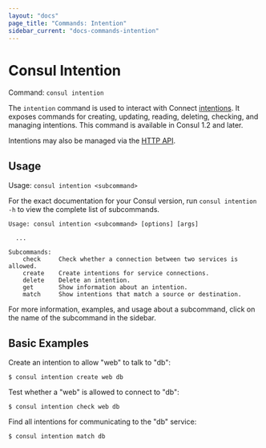```yaml
---
layout: "docs"
page_title: "Commands: Intention"
sidebar_current: "docs-commands-intention"
---
```


# Consul Intention

Command: `consul intention`

The `intention` command is used to interact with Connect
[intentions](/docs/connect/intentions.html). It exposes commands for
creating, updating, reading, deleting, checking, and managing intentions.
This command is available in Consul 1.2 and later.

Intentions may also be managed via the [HTTP API](/api/connect/intentions.html).

## Usage

Usage: `consul intention <subcommand>`

For the exact documentation for your Consul version, run `consul intention -h` to view
the complete list of subcommands.

```text
Usage: consul intention <subcommand> [options] [args]

  ...

Subcommands:
    check     Check whether a connection between two services is allowed.
    create    Create intentions for service connections.
    delete    Delete an intention.
    get       Show information about an intention.
    match     Show intentions that match a source or destination.
```

For more information, examples, and usage about a subcommand, click on the name
of the subcommand in the sidebar.

## Basic Examples

Create an intention to allow "web" to talk to "db":

    $ consul intention create web db

Test whether a "web" is allowed to connect to "db":

    $ consul intention check web db

Find all intentions for communicating to the "db" service:

    $ consul intention match db

